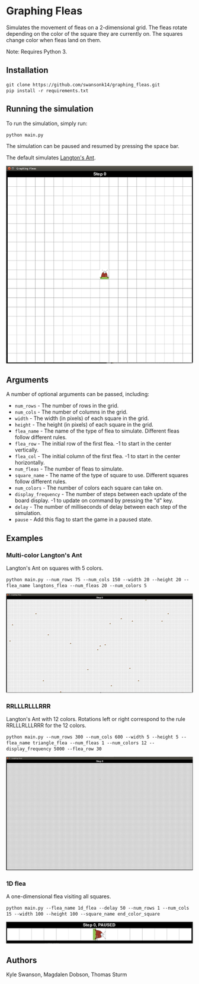 # Graphing Fleas

Simulates the movement of fleas on a 2-dimensional grid. The fleas rotate depending on the color of the square they are currently on. The squares change color when fleas land on them.

Note: Requires Python 3.

## Installation

```
git clone https://github.com/swansonk14/graphing_fleas.git
pip install -r requirements.txt
```

## Running the simulation

To run the simulation, simply run:

```
python main.py
```

The simulation can be paused and resumed by pressing the space bar.

The default simulates [Langton's Ant](https://en.wikipedia.org/wiki/Langton%27s_ant).

![Alt Text](images/langtons_flea.gif)

## Arguments

A number of optional arguments can be passed, including:

* `num_rows` - The number of rows in the grid.
* `num_cols` - The number of columns in the grid.
* `width` - The width (in pixels) of each square in the grid.
* `height` - The height (in pixels) of each square in the grid.
* `flea_name` - The name of the type of flea to simulate. Different fleas follow different rules.
* `flea_row` - The initial row of the first flea. -1 to start in the center vertically.
* `flea_col` - The initial column of the first flea. -1 to start in the center horizontally.
* `num_fleas` - The number of fleas to simulate.
* `square_name` - The name of the type of square to use. Different squares follow different rules.
* `num_colors` - The number of colors each square can take on.
* `display_frequency` - The number of steps between each update of the board display. -1 to update on command by pressing the "d" key.
* `delay` - The number of milliseconds of delay between each step of the simulation.
* `pause` - Add this flag to start the game in a paused state.

## Examples

### Multi-color Langton's Ant

Langton's Ant on squares with 5 colors.

```
python main.py --num_rows 75 --num_cols 150 --width 20 --height 20 --flea_name langtons_flea --num_fleas 20 --num_colors 5
```

![Alt Text](images/multi_color_langtons_flea.gif)

### RRLLLRLLLRRR

Langton's Ant with 12 colors. Rotations left or right correspond to the rule RRLLLRLLLRRR for the 12 colors.

```
python main.py --num_rows 300 --num_cols 600 --width 5 --height 5 --flea_name triangle_flea --num_fleas 1 --num_colors 12 --display_frequency 5000 --flea_row 30
```

![Alt Text](images/triangle_flea.gif)

### 1D flea

A one-dimensional flea visiting all squares.

```
python main.py --flea_name 1d_flea --delay 50 --num_rows 1 --num_cols 15 --width 100 --height 100 --square_name end_color_square
```

![Alt Text](images/1d_flea.gif)

## Authors
Kyle Swanson, Magdalen Dobson, Thomas Sturm
